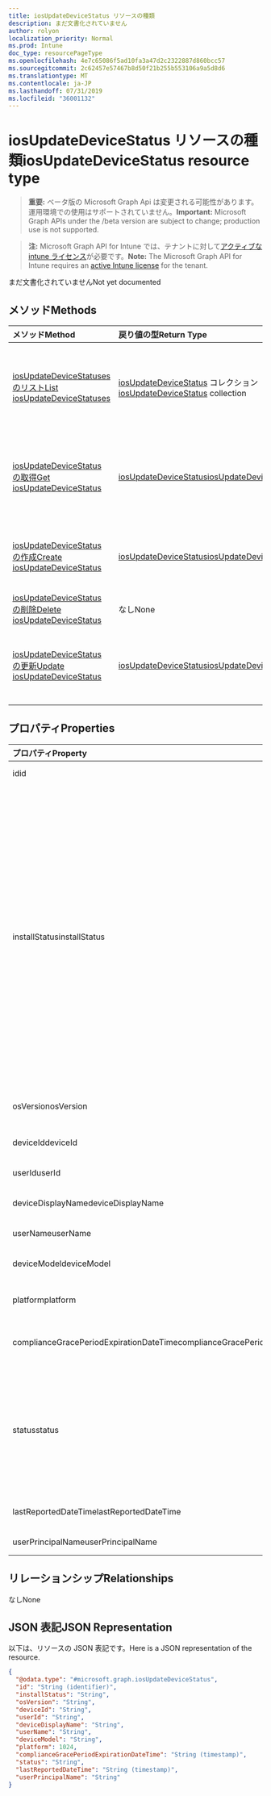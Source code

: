 ```yaml
---
title: iosUpdateDeviceStatus リソースの種類
description: まだ文書化されていません
author: rolyon
localization_priority: Normal
ms.prod: Intune
doc_type: resourcePageType
ms.openlocfilehash: 4e7c65086f5ad10fa3a47d2c2322887d860bcc57
ms.sourcegitcommit: 2c62457e57467b8d50f21b255b553106a9a5d8d6
ms.translationtype: MT
ms.contentlocale: ja-JP
ms.lasthandoff: 07/31/2019
ms.locfileid: "36001132"
---
```

# <a name="iosupdatedevicestatus-resource-type"></a><span data-ttu-id="d7dc5-103">iosUpdateDeviceStatus リソースの種類</span><span class="sxs-lookup"><span data-stu-id="d7dc5-103">iosUpdateDeviceStatus resource type</span></span>

> <span data-ttu-id="d7dc5-104">**重要:** ベータ版の Microsoft Graph Api は変更される可能性があります。運用環境での使用はサポートされていません。</span><span class="sxs-lookup"><span data-stu-id="d7dc5-104">**Important:** Microsoft Graph APIs under the /beta version are subject to change; production use is not supported.</span></span>

> <span data-ttu-id="d7dc5-105">**注:** Microsoft Graph API for Intune では、テナントに対して[アクティブな intune ライセンス](https://go.microsoft.com/fwlink/?linkid=839381)が必要です。</span><span class="sxs-lookup"><span data-stu-id="d7dc5-105">**Note:** The Microsoft Graph API for Intune requires an [active Intune license](https://go.microsoft.com/fwlink/?linkid=839381) for the tenant.</span></span>

<span data-ttu-id="d7dc5-106">まだ文書化されていません</span><span class="sxs-lookup"><span data-stu-id="d7dc5-106">Not yet documented</span></span>

## <a name="methods"></a><span data-ttu-id="d7dc5-107">メソッド</span><span class="sxs-lookup"><span data-stu-id="d7dc5-107">Methods</span></span>
|<span data-ttu-id="d7dc5-108">メソッド</span><span class="sxs-lookup"><span data-stu-id="d7dc5-108">Method</span></span>|<span data-ttu-id="d7dc5-109">戻り値の型</span><span class="sxs-lookup"><span data-stu-id="d7dc5-109">Return Type</span></span>|<span data-ttu-id="d7dc5-110">説明</span><span class="sxs-lookup"><span data-stu-id="d7dc5-110">Description</span></span>|
|:---|:---|:---|
|[<span data-ttu-id="d7dc5-111">iosUpdateDeviceStatuses のリスト</span><span class="sxs-lookup"><span data-stu-id="d7dc5-111">List iosUpdateDeviceStatuses</span></span>](../api/intune-deviceconfig-iosupdatedevicestatus-list.md)|<span data-ttu-id="d7dc5-112">[iosUpdateDeviceStatus](../resources/intune-deviceconfig-iosupdatedevicestatus.md) コレクション</span><span class="sxs-lookup"><span data-stu-id="d7dc5-112">[iosUpdateDeviceStatus](../resources/intune-deviceconfig-iosupdatedevicestatus.md) collection</span></span>|<span data-ttu-id="d7dc5-113">[iosUpdateDeviceStatus](../resources/intune-deviceconfig-iosupdatedevicestatus.md) オブジェクトのプロパティとリレーションシップをリストします。</span><span class="sxs-lookup"><span data-stu-id="d7dc5-113">List properties and relationships of the [iosUpdateDeviceStatus](../resources/intune-deviceconfig-iosupdatedevicestatus.md) objects.</span></span>|
|[<span data-ttu-id="d7dc5-114">iosUpdateDeviceStatus の取得</span><span class="sxs-lookup"><span data-stu-id="d7dc5-114">Get iosUpdateDeviceStatus</span></span>](../api/intune-deviceconfig-iosupdatedevicestatus-get.md)|[<span data-ttu-id="d7dc5-115">iosUpdateDeviceStatus</span><span class="sxs-lookup"><span data-stu-id="d7dc5-115">iosUpdateDeviceStatus</span></span>](../resources/intune-deviceconfig-iosupdatedevicestatus.md)|<span data-ttu-id="d7dc5-116">[iosUpdateDeviceStatus](../resources/intune-deviceconfig-iosupdatedevicestatus.md) オブジェクトのプロパティとリレーションシップを読み取ります。</span><span class="sxs-lookup"><span data-stu-id="d7dc5-116">Read properties and relationships of the [iosUpdateDeviceStatus](../resources/intune-deviceconfig-iosupdatedevicestatus.md) object.</span></span>|
|[<span data-ttu-id="d7dc5-117">iosUpdateDeviceStatus の作成</span><span class="sxs-lookup"><span data-stu-id="d7dc5-117">Create iosUpdateDeviceStatus</span></span>](../api/intune-deviceconfig-iosupdatedevicestatus-create.md)|[<span data-ttu-id="d7dc5-118">iosUpdateDeviceStatus</span><span class="sxs-lookup"><span data-stu-id="d7dc5-118">iosUpdateDeviceStatus</span></span>](../resources/intune-deviceconfig-iosupdatedevicestatus.md)|<span data-ttu-id="d7dc5-119">新しい [iosUpdateDeviceStatus](../resources/intune-deviceconfig-iosupdatedevicestatus.md) オブジェクトを作成します。</span><span class="sxs-lookup"><span data-stu-id="d7dc5-119">Create a new [iosUpdateDeviceStatus](../resources/intune-deviceconfig-iosupdatedevicestatus.md) object.</span></span>|
|[<span data-ttu-id="d7dc5-120">iosUpdateDeviceStatus の削除</span><span class="sxs-lookup"><span data-stu-id="d7dc5-120">Delete iosUpdateDeviceStatus</span></span>](../api/intune-deviceconfig-iosupdatedevicestatus-delete.md)|<span data-ttu-id="d7dc5-121">なし</span><span class="sxs-lookup"><span data-stu-id="d7dc5-121">None</span></span>|<span data-ttu-id="d7dc5-122">[iosUpdateDeviceStatus](../resources/intune-deviceconfig-iosupdatedevicestatus.md) を削除します。</span><span class="sxs-lookup"><span data-stu-id="d7dc5-122">Deletes a [iosUpdateDeviceStatus](../resources/intune-deviceconfig-iosupdatedevicestatus.md).</span></span>|
|[<span data-ttu-id="d7dc5-123">iosUpdateDeviceStatus の更新</span><span class="sxs-lookup"><span data-stu-id="d7dc5-123">Update iosUpdateDeviceStatus</span></span>](../api/intune-deviceconfig-iosupdatedevicestatus-update.md)|[<span data-ttu-id="d7dc5-124">iosUpdateDeviceStatus</span><span class="sxs-lookup"><span data-stu-id="d7dc5-124">iosUpdateDeviceStatus</span></span>](../resources/intune-deviceconfig-iosupdatedevicestatus.md)|<span data-ttu-id="d7dc5-125"> [iosUpdateDeviceStatus](../resources/intune-deviceconfig-iosupdatedevicestatus.md) オブジェクトのプロパティを更新します。</span><span class="sxs-lookup"><span data-stu-id="d7dc5-125">Update the properties of a [iosUpdateDeviceStatus](../resources/intune-deviceconfig-iosupdatedevicestatus.md) object.</span></span>|

## <a name="properties"></a><span data-ttu-id="d7dc5-126">プロパティ</span><span class="sxs-lookup"><span data-stu-id="d7dc5-126">Properties</span></span>
|<span data-ttu-id="d7dc5-127">プロパティ</span><span class="sxs-lookup"><span data-stu-id="d7dc5-127">Property</span></span>|<span data-ttu-id="d7dc5-128">型</span><span class="sxs-lookup"><span data-stu-id="d7dc5-128">Type</span></span>|<span data-ttu-id="d7dc5-129">説明</span><span class="sxs-lookup"><span data-stu-id="d7dc5-129">Description</span></span>|
|:---|:---|:---|
|<span data-ttu-id="d7dc5-130">id</span><span class="sxs-lookup"><span data-stu-id="d7dc5-130">id</span></span>|<span data-ttu-id="d7dc5-131">文字列</span><span class="sxs-lookup"><span data-stu-id="d7dc5-131">String</span></span>|<span data-ttu-id="d7dc5-132">エンティティのキー。</span><span class="sxs-lookup"><span data-stu-id="d7dc5-132">Key of the entity.</span></span>|
|<span data-ttu-id="d7dc5-133">installStatus</span><span class="sxs-lookup"><span data-stu-id="d7dc5-133">installStatus</span></span>|[<span data-ttu-id="d7dc5-134">Iosupの Installstatus</span><span class="sxs-lookup"><span data-stu-id="d7dc5-134">iosUpdatesInstallStatus</span></span>](../resources/intune-deviceconfig-iosupdatesinstallstatus.md)|<span data-ttu-id="d7dc5-135">ポリシー レポートのインストール状態。</span><span class="sxs-lookup"><span data-stu-id="d7dc5-135">The installation status of the policy report.</span></span> <span data-ttu-id="d7dc5-136">可能な値は`success`、 `available`、 `idle` `unknown` `downloading` `downloadFailed` `downloadRequiresComputer` `downloadInsufficientSpace` `downloadInsufficientPower` `sharedDeviceUserLoggedInError`、、 `installing`、、、、、、、、です。 `downloadInsufficientNetwork` `installInsufficientSpace` `installInsufficientPower` `installPhoneCallInProgress` `installFailed` `notSupportedOperation`</span><span class="sxs-lookup"><span data-stu-id="d7dc5-136">Possible values are: `success`, `available`, `idle`, `unknown`, `downloading`, `downloadFailed`, `downloadRequiresComputer`, `downloadInsufficientSpace`, `downloadInsufficientPower`, `downloadInsufficientNetwork`, `installing`, `installInsufficientSpace`, `installInsufficientPower`, `installPhoneCallInProgress`, `installFailed`, `notSupportedOperation`, `sharedDeviceUserLoggedInError`.</span></span>|
|<span data-ttu-id="d7dc5-137">osVersion</span><span class="sxs-lookup"><span data-stu-id="d7dc5-137">osVersion</span></span>|<span data-ttu-id="d7dc5-138">String</span><span class="sxs-lookup"><span data-stu-id="d7dc5-138">String</span></span>|<span data-ttu-id="d7dc5-139">レポートされているデバイス バージョン。</span><span class="sxs-lookup"><span data-stu-id="d7dc5-139">The device version that is being reported.</span></span>|
|<span data-ttu-id="d7dc5-140">deviceId</span><span class="sxs-lookup"><span data-stu-id="d7dc5-140">deviceId</span></span>|<span data-ttu-id="d7dc5-141">String</span><span class="sxs-lookup"><span data-stu-id="d7dc5-141">String</span></span>|<span data-ttu-id="d7dc5-142">レポートされているデバイス ID。</span><span class="sxs-lookup"><span data-stu-id="d7dc5-142">The device id that is being reported.</span></span>|
|<span data-ttu-id="d7dc5-143">userId</span><span class="sxs-lookup"><span data-stu-id="d7dc5-143">userId</span></span>|<span data-ttu-id="d7dc5-144">String</span><span class="sxs-lookup"><span data-stu-id="d7dc5-144">String</span></span>|<span data-ttu-id="d7dc5-145">レポートされているユーザー ID。</span><span class="sxs-lookup"><span data-stu-id="d7dc5-145">The User id that is being reported.</span></span>|
|<span data-ttu-id="d7dc5-146">deviceDisplayName</span><span class="sxs-lookup"><span data-stu-id="d7dc5-146">deviceDisplayName</span></span>|<span data-ttu-id="d7dc5-147">String</span><span class="sxs-lookup"><span data-stu-id="d7dc5-147">String</span></span>|<span data-ttu-id="d7dc5-148">DevicePolicyStatus のデバイス名。</span><span class="sxs-lookup"><span data-stu-id="d7dc5-148">Device name of the DevicePolicyStatus.</span></span>|
|<span data-ttu-id="d7dc5-149">userName</span><span class="sxs-lookup"><span data-stu-id="d7dc5-149">userName</span></span>|<span data-ttu-id="d7dc5-150">文字列型 (String)</span><span class="sxs-lookup"><span data-stu-id="d7dc5-150">String</span></span>|<span data-ttu-id="d7dc5-151">レポートされているユーザー名</span><span class="sxs-lookup"><span data-stu-id="d7dc5-151">The User Name that is being reported</span></span>|
|<span data-ttu-id="d7dc5-152">deviceModel</span><span class="sxs-lookup"><span data-stu-id="d7dc5-152">deviceModel</span></span>|<span data-ttu-id="d7dc5-153">String</span><span class="sxs-lookup"><span data-stu-id="d7dc5-153">String</span></span>|<span data-ttu-id="d7dc5-154">レポートされているデバイス モデル</span><span class="sxs-lookup"><span data-stu-id="d7dc5-154">The device model that is being reported</span></span>|
|<span data-ttu-id="d7dc5-155">platform</span><span class="sxs-lookup"><span data-stu-id="d7dc5-155">platform</span></span>|<span data-ttu-id="d7dc5-156">Int32</span><span class="sxs-lookup"><span data-stu-id="d7dc5-156">Int32</span></span>|<span data-ttu-id="d7dc5-157">レポートされているデバイスのプラットフォーム</span><span class="sxs-lookup"><span data-stu-id="d7dc5-157">Platform of the device that is being reported</span></span>|
|<span data-ttu-id="d7dc5-158">complianceGracePeriodExpirationDateTime</span><span class="sxs-lookup"><span data-stu-id="d7dc5-158">complianceGracePeriodExpirationDateTime</span></span>|<span data-ttu-id="d7dc5-159">DateTimeOffset</span><span class="sxs-lookup"><span data-stu-id="d7dc5-159">DateTimeOffset</span></span>|<span data-ttu-id="d7dc5-160">デバイス コンプライアンスの猶予期間が過ぎる DateTime</span><span class="sxs-lookup"><span data-stu-id="d7dc5-160">The DateTime when device compliance grace period expires</span></span>|
|<span data-ttu-id="d7dc5-161">status</span><span class="sxs-lookup"><span data-stu-id="d7dc5-161">status</span></span>|[<span data-ttu-id="d7dc5-162">complianceStatus</span><span class="sxs-lookup"><span data-stu-id="d7dc5-162">complianceStatus</span></span>](../resources/intune-shared-compliancestatus.md)|<span data-ttu-id="d7dc5-163">ポリシー レポートのコンプライアンスの状態。</span><span class="sxs-lookup"><span data-stu-id="d7dc5-163">Compliance status of the policy report.</span></span> <span data-ttu-id="d7dc5-164">可能な値は、`unknown`、`notApplicable`、`compliant`、`remediated`、`nonCompliant`、`error`、`conflict`、`notAssigned` です。</span><span class="sxs-lookup"><span data-stu-id="d7dc5-164">Possible values are: `unknown`, `notApplicable`, `compliant`, `remediated`, `nonCompliant`, `error`, `conflict`, `notAssigned`.</span></span>|
|<span data-ttu-id="d7dc5-165">lastReportedDateTime</span><span class="sxs-lookup"><span data-stu-id="d7dc5-165">lastReportedDateTime</span></span>|<span data-ttu-id="d7dc5-166">DateTimeOffset</span><span class="sxs-lookup"><span data-stu-id="d7dc5-166">DateTimeOffset</span></span>|<span data-ttu-id="d7dc5-167">ポリシー レポートの最終変更日時。</span><span class="sxs-lookup"><span data-stu-id="d7dc5-167">Last modified date time of the policy report.</span></span>|
|<span data-ttu-id="d7dc5-168">userPrincipalName</span><span class="sxs-lookup"><span data-stu-id="d7dc5-168">userPrincipalName</span></span>|<span data-ttu-id="d7dc5-169">String</span><span class="sxs-lookup"><span data-stu-id="d7dc5-169">String</span></span>|<span data-ttu-id="d7dc5-170">UserPrincipalName。</span><span class="sxs-lookup"><span data-stu-id="d7dc5-170">UserPrincipalName.</span></span>|

## <a name="relationships"></a><span data-ttu-id="d7dc5-171">リレーションシップ</span><span class="sxs-lookup"><span data-stu-id="d7dc5-171">Relationships</span></span>
<span data-ttu-id="d7dc5-172">なし</span><span class="sxs-lookup"><span data-stu-id="d7dc5-172">None</span></span>

## <a name="json-representation"></a><span data-ttu-id="d7dc5-173">JSON 表記</span><span class="sxs-lookup"><span data-stu-id="d7dc5-173">JSON Representation</span></span>
<span data-ttu-id="d7dc5-174">以下は、リソースの JSON 表記です。</span><span class="sxs-lookup"><span data-stu-id="d7dc5-174">Here is a JSON representation of the resource.</span></span>
<!-- {
  "blockType": "resource",
  "keyProperty": "id",
  "@odata.type": "microsoft.graph.iosUpdateDeviceStatus"
}
-->
``` json
{
  "@odata.type": "#microsoft.graph.iosUpdateDeviceStatus",
  "id": "String (identifier)",
  "installStatus": "String",
  "osVersion": "String",
  "deviceId": "String",
  "userId": "String",
  "deviceDisplayName": "String",
  "userName": "String",
  "deviceModel": "String",
  "platform": 1024,
  "complianceGracePeriodExpirationDateTime": "String (timestamp)",
  "status": "String",
  "lastReportedDateTime": "String (timestamp)",
  "userPrincipalName": "String"
}
```





